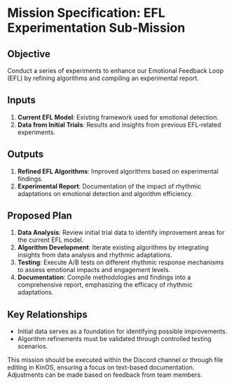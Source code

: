 # Mission Specification: EFL Experimentation Sub-Mission

## Objective
Conduct a series of experiments to enhance our Emotional Feedback Loop (EFL) by refining algorithms and compiling an experimental report.

## Inputs
1. **Current EFL Model**: Existing framework used for emotional detection.
2. **Data from Initial Trials**: Results and insights from previous EFL-related experiments.

## Outputs
1. **Refined EFL Algorithms**: Improved algorithms based on experimental findings.
2. **Experimental Report**: Documentation of the impact of rhythmic adaptations on emotional detection and algorithm efficiency.

## Proposed Plan
1. **Data Analysis**: Review initial trial data to identify improvement areas for the current EFL model.
2. **Algorithm Development**: Iterate existing algorithms by integrating insights from data analysis and rhythmic adaptations.
3. **Testing**: Execute A/B tests on different rhythmic response mechanisms to assess emotional impacts and engagement levels.
4. **Documentation**: Compile methodologies and findings into a comprehensive report, emphasizing the efficacy of rhythmic adaptations.

## Key Relationships
- Initial data serves as a foundation for identifying possible improvements.
- Algorithm refinements must be validated through controlled testing scenarios.

This mission should be executed within the Discord channel or through file editing in KinOS, ensuring a focus on text-based documentation. Adjustments can be made based on feedback from team members.
